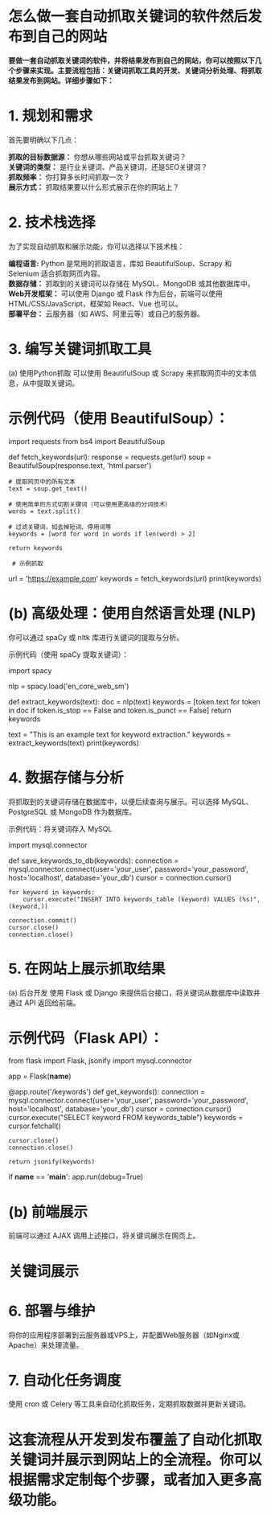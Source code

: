 # 怎么做一套自动抓取关键词的软件然后发布到自己的网站
**要做一套自动抓取关键词的软件，并将结果发布到自己的网站，你可以按照以下几个步骤来实现。主要流程包括：关键词抓取工具的开发、关键词分析处理、将抓取结果发布到网站。详细步骤如下：**


# 1. 规划和需求
首先要明确以下几点：

**抓取的目标数据源：** 你想从哪些网站或平台抓取关键词？<br>
**关键词的类型：** 是行业关键词、产品关键词，还是SEO关键词？<br>
**抓取频率：** 你打算多长时间抓取一次？<br>
**展示方式：** 抓取结果要以什么形式展示在你的网站上？<br>
# 2. 技术栈选择
为了实现自动抓取和展示功能，你可以选择以下技术栈：

**编程语言:**  Python 是常用的抓取语言，库如 BeautifulSoup、Scrapy 和 Selenium 适合抓取网页内容。<br>
**数据存储：** 抓取到的关键词可以存储在 MySQL、MongoDB 或其他数据库中。<br>
**Web开发框架：** 可以使用 Django 或 Flask 作为后台，前端可以使用 HTML/CSS/JavaScript，框架如 React、Vue 也可以。<br>
**部署平台：** 云服务器（如 AWS、阿里云等）或自己的服务器。<br>
# 3. 编写关键词抓取工具
(a) 使用Python抓取
可以使用 BeautifulSoup 或 Scrapy 来抓取网页中的文本信息，从中提取关键词。

# 示例代码（使用 BeautifulSoup）：
import requests
from bs4 import BeautifulSoup

def fetch_keywords(url):
    response = requests.get(url)
    soup = BeautifulSoup(response.text, 'html.parser')
    
    # 提取网页中的所有文本
    text = soup.get_text()
    
    # 使用简单的方式切割关键词（可以使用更高级的分词技术）
    words = text.split()
    
    # 过滤关键词，如去掉短词、停用词等
    keywords = [word for word in words if len(word) > 2]
    
    return keywords

     # 示例抓取
url = 'https://example.com'
keywords = fetch_keywords(url)
print(keywords)


# (b) 高级处理：使用自然语言处理 (NLP)
你可以通过 spaCy 或 nltk 库进行关键词的提取与分析。

示例代码（使用 spaCy 提取关键词）：

import spacy

nlp = spacy.load('en_core_web_sm')

def extract_keywords(text):
    doc = nlp(text)
    keywords = [token.text for token in doc if token.is_stop == False and token.is_punct == False]
    return keywords

text = "This is an example text for keyword extraction."
keywords = extract_keywords(text)
print(keywords)

# 4. 数据存储与分析
将抓取到的关键词存储在数据库中，以便后续查询与展示。可以选择 MySQL、PostgreSQL 或 MongoDB 作为数据库。

示例代码：将关键词存入 MySQL

import mysql.connector

def save_keywords_to_db(keywords):
    connection = mysql.connector.connect(user='your_user', password='your_password',
                                         host='localhost', database='your_db')
    cursor = connection.cursor()
    
    for keyword in keywords:
        cursor.execute("INSERT INTO keywords_table (keyword) VALUES (%s)", (keyword,))
    
    connection.commit()
    cursor.close()
    connection.close()

# 5. 在网站上展示抓取结果
(a) 后台开发
使用 Flask 或 Django 来提供后台接口，将关键词从数据库中读取并通过 API 返回给前端。

# 示例代码（Flask API）：

from flask import Flask, jsonify
import mysql.connector

app = Flask(__name__)

@app.route('/keywords')
def get_keywords():
    connection = mysql.connector.connect(user='your_user', password='your_password',
                                         host='localhost', database='your_db')
    cursor = connection.cursor()
    cursor.execute("SELECT keyword FROM keywords_table")
    keywords = cursor.fetchall()
    
    cursor.close()
    connection.close()
    
    return jsonify(keywords)

if __name__ == '__main__':
    app.run(debug=True)


# (b) 前端展示
前端可以通过 AJAX 调用上述接口，将关键词展示在网页上。

   <!DOCTYPE html>
<html>
<head>
    <title>关键词展示</title>
    <script>
        function loadKeywords() {
            fetch('/keywords')
                .then(response => response.json())
                .then(data => {
                    let keywordList = document.getElementById('keyword-list');
                    data.forEach(keyword => {
                        let listItem = document.createElement('li');
                        listItem.textContent = keyword;
                        keywordList.appendChild(listItem);
                    });
                });
        }
    </script>
</head>
<body onload="loadKeywords()">
<h1>关键词展示</h1>
    <ul id="keyword-list"></ul>
</body>
</html> 



# 6. 部署与维护
将你的应用程序部署到云服务器或VPS上，并配置Web服务器（如Nginx或Apache）来处理流量。

# 7. 自动化任务调度
使用 cron 或 Celery 等工具来自动化抓取任务，定期抓取数据并更新关键词。

# 这套流程从开发到发布覆盖了自动化抓取关键词并展示到网站上的全流程。你可以根据需求定制每个步骤，或者加入更多高级功能。
